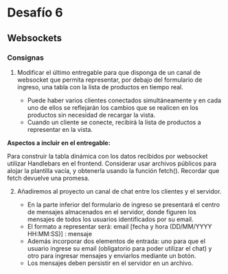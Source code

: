 # Desafío 6
## Websockets

### Consignas

1) Modificar el último entregable para que disponga de un canal de websocket que permita representar, por debajo del formulario de ingreso, una tabla con la lista de productos en tiempo real. 
   
   - Puede haber varios clientes conectados simultáneamente y en cada uno de ellos se reflejarán los cambios que se realicen en los productos sin necesidad de recargar la vista.
   - Cuando un cliente se conecte, recibirá la lista de productos a representar en la vista.

**Aspectos a incluir en el entregable:**

Para construir la tabla dinámica con los datos recibidos por websocket utilizar Handlebars en el frontend. Considerar usar archivos públicos para alojar la plantilla vacía, y obtenerla usando la función fetch(). Recordar que fetch devuelve una promesa.

2) Añadiremos al proyecto un canal de chat entre los clientes y el servidor.

   - En la parte inferior del formulario de ingreso se presentará el centro de mensajes almacenados en el servidor, donde figuren los mensajes de todos los usuarios identificados por su email. 
   - El formato a representar será: email  [fecha y hora (DD/MM/YYYY HH:MM:SS)] : mensaje 
   - Además incorporar dos elementos de entrada: uno para que el usuario ingrese su email (obligatorio para poder utilizar el chat) y otro para ingresar mensajes y enviarlos mediante un botón. 
   - Los mensajes deben persistir en el servidor en un archivo.

